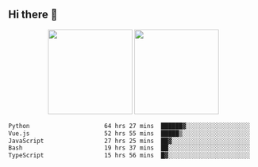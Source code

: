 ## Hi there 👋
<div align="center">
<span>  </span>
<img height="170px" src="https://github-readme-stats.vercel.app/api?username=bigQY&show_icons=true&count_private==true&v=3" /><span>        </span><img height="170px" src="https://github-readme-stats.vercel.app/api/top-langs/?username=bigQY&layout=compact&langs_count=8&hide=html&v=3" />
<span>  </span>
</div>
<div align="center">

<!--START_SECTION:waka-->

```txt
Python                     64 hrs 27 mins  ██████▓░░░░░░░░░░░░░░░░░░   26.42 %
Vue.js                     52 hrs 55 mins  █████▒░░░░░░░░░░░░░░░░░░░   21.69 %
JavaScript                 27 hrs 25 mins  ██▓░░░░░░░░░░░░░░░░░░░░░░   11.24 %
Bash                       19 hrs 37 mins  ██░░░░░░░░░░░░░░░░░░░░░░░   08.04 %
TypeScript                 15 hrs 56 mins  █▓░░░░░░░░░░░░░░░░░░░░░░░   06.53 %
```

<!--END_SECTION:waka-->
</div>
